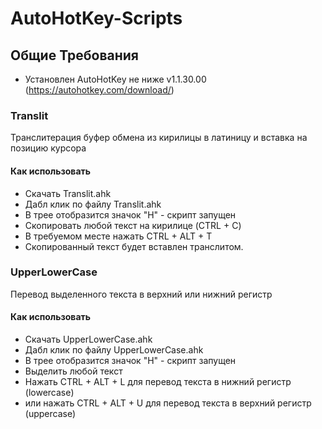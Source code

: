 # AutoHotKey-Scripts

## Общие Требования
- Установлен AutoHotKey не ниже v1.1.30.00 (https://autohotkey.com/download/)

### Translit
Транслитерация буфер обмена из кирилицы в латиницу и вставка на позицию курсора

#### Как использовать
- Скачать Translit.ahk
- Дабл клик по файлу Translit.ahk
- В трее отобразится значок "H" - скрипт запущен
- Скопировать любой текст на кирилице (CTRL + C)
- В требуемом месте нажать CTRL + ALT + T
- Скопированный текст будет вставлен транслитом.

### UpperLowerCase
Перевод выделенного текста в верхний или нижний регистр

#### Как использовать
- Скачать UpperLowerCase.ahk
- Дабл клик по файлу UpperLowerCase.ahk
- В трее отобразится значок "H" - скрипт запущен
- Выделить любой текст
- Нажать CTRL + ALT + L для перевод текста в нижний регистр (lowercase)
- или нажать CTRL + ALT + U для перевод текста в верхний регистр (uppercase)
